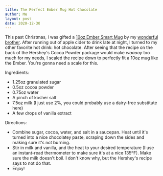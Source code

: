 ```yaml
---
title: The Perfect Ember Mug Hot Chocolate
author: Me
layout: post
date: 2020-12-30
---
```

This past Christmas, I was gifted a [10oz Ember Smart Mug](https://ember.com/products/ember-mug-2?variant=30843977826389) by my [wonderful brother](https://www.twitter.com/_brianhamilton). After running out of apple cider to drink late at night, I turned to my other favorite hot drink: hot chocolate. After seeing that the recipe on the back of the Hershey's Cocoa Powder package would make *waaaay* too much for my needs, I scaled the recipe down to perfectly fit a 10oz mug like the Ember. You're gonna need a scale for this.

Ingredients:
* 1.25oz granulated sugar
* 0.5oz cocoa powder
* 0.75oz water
* A pinch of kosher salt
* 7.5oz milk (I just use 2%, you could probably use a dairy-free substitute here)
* A few drops of vanilla extract

Directions:
* Combine sugar, cocoa, water, and salt in a saucepan. Heat until it's turned into a nice chocolatey paste, scraping down the sides and making sure it's not burning.
* Stir in milk and vanilla, and the heat to your desired temperature (I use an instant-read thermometer to make sure it's at a nice 135ºF). Make sure the milk doesn't boil. I don't know why, but the Hershey's recipe says to not do that.
* Enjoy!